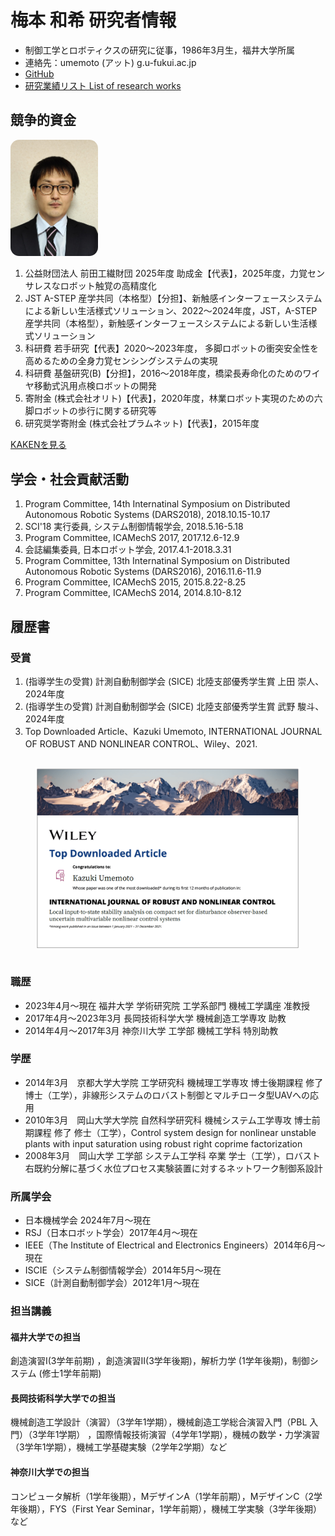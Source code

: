 # 梅本 和希 研究者情報

* 制御工学とロボティクスの研究に従事，1986年3月生，福井大学所属
* 連絡先：umemoto (アット) g.u-fukui.ac.jp
* <a href="https://github.com/UmemotoCtrl" target="_blank">GitHub</a>
* [研究業績リスト List of research works](./?id=researchworks)

## 競争的資金

<div class="content is-pulled-right"><img class="image is-3by4" style="border-radius:1em;width:10em;" src="./img/photo_ume.jpg" alt="顔写真"></div>

1. 公益財団法人 前田工繊財団 2025年度 助成金【代表】，2025年度，⼒覚センサレスなロボット触覚の⾼精度化
1. JST A-STEP 産学共同（本格型）【分担】、新触感インターフェースシステムによる新しい生活様式ソリューション、2022～2024年度，JST，A-STEP 産学共同（本格型），新触感インターフェースシステムによる新しい生活様式ソリューション
1. 科研費 若手研究【代表】2020～2023年度， 多脚ロボットの衝突安全性を高めるための全身力覚センシングシステムの実現
2. 科研費 基盤研究(B)【分担】，2016～2018年度，橋梁長寿命化のためのワイヤ移動式汎用点検ロボットの開発
3. 寄附金 (株式会社オリト)【代表】，2020年度，林業ロボット実現のための六脚ロボットの歩行に関する研究等
4. 研究奨学寄附金 (株式会社プラムネット)【代表】，2015年度

[KAKENを見る](https://nrid.nii.ac.jp/nrid/1000010734428/)

## 学会・社会貢献活動

1. Program Committee, 14th Internatinal Symposium on Distributed Autonomous Robotic Systems (DARS2018), 2018.10.15-10.17
2. SCI'18 実行委員, システム制御情報学会, 2018.5.16-5.18
3. Program Committee, ICAMechS 2017, 2017.12.6-12.9
4. 会誌編集委員, 日本ロボット学会, 2017.4.1-2018.3.31
5. Program Committee, 13th Internatinal Symposium on Distributed Autonomous Robotic Systems (DARS2016), 2016.11.6-11.9
6. Program Committee, ICAMechS 2015, 2015.8.22-8.25
7. Program Committee, ICAMechS 2014, 2014.8.10-8.12

## 履歴書

### 受賞

1. (指導学生の受賞) 計測自動制御学会 (SICE) 北陸支部優秀学生賞 上田 崇人、2024年度
2. (指導学生の受賞) 計測自動制御学会 (SICE) 北陸支部優秀学生賞 武野 駿斗、2024年度
3. Top Downloaded Article、Kazuki Umemoto, INTERNATIONAL JOURNAL OF ROBUST AND NONLINEAR CONTROL、Wiley、2021.
<div class="columns is-narrow">
    <div class="column is-half is-offset-one-quarter">
        <figure class="image is-full-width">
            <img src="./img/TopDownloaded.png"/>
        </figure>
    </div>
</div>

### 職歴

* 2023年4月〜現在 福井大学 学術研究院 工学系部門 機械工学講座 准教授
* 2017年4月〜2023年3月 長岡技術科学大学 機械創造工学専攻 助教
* 2014年4月〜2017年3月 神奈川大学 工学部 機械工学科 特別助教

### 学歴

* 2014年3月　京都大学大学院 工学研究科 機械理工学専攻 博士後期課程 修了 博士（工学），非線形システムのロバスト制御とマルチロータ型UAVへの応用
* 2010年3月　岡山大学大学院 自然科学研究科 機械システム工学専攻 博士前期課程 修了 修士（工学），Control system design for nonlinear unstable plants with input saturation using robust right coprime factorization
* 2008年3月　岡山大学 工学部 システム工学科 卒業 学士（工学），ロバスト右既約分解に基づく水位プロセス実験装置に対するネットワーク制御系設計

### 所属学会

* 日本機械学会 2024年7月〜現在
* RSJ（日本ロボット学会）2017年4月〜現在
* IEEE（The Institute of Electrical and Electronics Engineers）2014年6月〜現在
* ISCIE（システム制御情報学会）2014年5月〜現在
* SICE（計測自動制御学会）2012年1月〜現在

### 担当講義

#### 福井大学での担当
創造演習Ⅰ(3学年前期) ，創造演習Ⅱ(3学年後期)，解析力学 (1学年後期)，制御システム (修士1学年前期)

#### 長岡技術科学大学での担当

機械創造工学設計（演習）（3学年1学期），機械創造工学総合演習入門（PBL 入門）（3学年1学期） ，国際情報技術演習（4学年1学期），機械の数学・力学演習（3学年1学期），機械工学基礎実験（2学年2学期）など

#### 神奈川大学での担当

コンピュータ解析（1学年後期），MデザインA（1学年前期），MデザインC（2学年後期），FYS（First Year Seminar，1学年前期），機械工学実験（3学年後期）など
